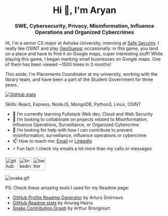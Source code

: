 <h1 align="center">Hi 👋, I'm Aryan</h1>
<h3 align="center"> SWE, Cybersecurity, Privacy, Misinformation, Influence Operations and Organized Cybercrimes </h3>

Hi, I'm a senior CS major at Ashoka University, interning at [Safe Security](https://safe.security). I really like OSINT and play [GeoGuessr](https://www.geoguessr.com/user/60c1bbf3dcd6370001911280) occasionally: in this game, you land on a place and have to find it on Google maps, super interesting stuff! While playing this game, I began marking small businesses on Google maps. One of them has been viewed ~1500 times in 3 months! 

This aside, I'm Placements Coordinator at my university, working with the library team, and have been a part of the Student Government for three years. 


[![GitHub stats](https://github-readme-stats.vercel.app/api?username=arayofcode&theme=vision-friendly-dark&show_icons=true)](https://github.com/anuraghazra/github-readme-stats)


Skills: React, Express, NodeJS, MongoDB, Python3, Linux, OSINT

- 🌱 I’m currently learning Fullstack Web dev, Cloud and Web Security  
- 👯 I’m looking to collaborate on projects related to Misinformation, Influence Operations, Surveillance, or Organized Cybercrime   
- 🤔 I’m looking for help with how I can contribute to prevent misinformation, surveillance, influence operations or cybercrime 
- 📫 How to reach me: [Email](mailto:aryansharma1323@gmail.com) or [LinkedIn](https://www.linkedin.com/in/aryansharma1323/) 
- ⚡ Fun fact: I check my emails a lot more than my calls or messages 


[<img src='https://cdn.jsdelivr.net/npm/simple-icons@3.0.1/icons/github.svg' alt='github' height='40'>](https://github.com/arayofcode)  [<img src='https://cdn.jsdelivr.net/npm/simple-icons@3.0.1/icons/linkedin.svg' alt='linkedin' height='40'>](https://www.linkedin.com/in/aryansharma1323/)  [<img src='https://cdn.jsdelivr.net/npm/simple-icons@3.0.1/icons/twitter.svg' alt='twitter' height='40'>](https://twitter.com/arayofcode)  

![snake.gif](https://github.com/arayofcode/arayofcode/blob/output/github-contribution-grid-snake.gif)

PS: Check these amazing tools I used for my Readme page:
- [GitHub Profile Readme Generator](https://arturssmirnovs.github.io/github-profile-readme-generator/) by Arturs Smirnovs
- [GitHub Readme stats](https://github.com/anuraghazra/github-readme-stats) by Anurag Hazra 
- [Snake Contribution Graph](https://github.com/Platane/snk) by Arthur Brongniart

